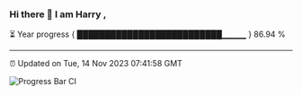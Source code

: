### Hi there 👋 I am Harry , 

⏳ Year progress { ██████████████████████████▁▁▁▁ } 86.94 %

---

⏰ Updated on Tue, 14 Nov 2023 07:41:58 GMT

![Progress Bar CI](https://github.com/duykhang68/duykhang68/workflows/Progress%20Bar%20CI/badge.svg)
